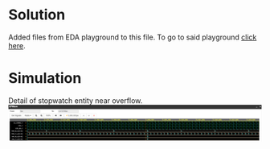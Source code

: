 # Solution
Added files from EDA playground to this file. To go  to said playground [click here](https://www.edaplayground.com/x/49Ey).
# Simulation
Detail of stopwatch entity near overflow. 
![simul](../../Images/07-stopwatch-simul.PNG)

